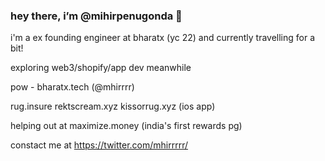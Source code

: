 ### hey there, i’m @mihirpenugonda 👋

i'm a ex founding engineer at bharatx (yc 22) and currently travelling for a bit!

exploring web3/shopify/app dev meanwhile

pow - 
bharatx.tech (@mhirrrr)

rug.insure
rektscream.xyz
kissorrug.xyz (ios app)

helping out at maximize.money (india's first rewards pg)

constact me at https://twitter.com/mhirrrrr/
